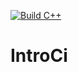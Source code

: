 [![Build C++](https://github.com/wesleycasebeer/IntroCi/actions/workflows/main.yml/badge.svg)](https://github.com/wesleycasebeer/IntroCi/actions/workflows/main.yml)

# IntroCi
